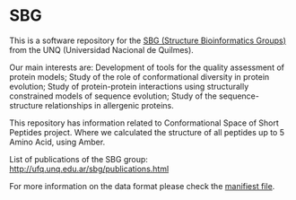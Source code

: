 # SBG

This is a software repository for the [SBG (Structure Bioinformatics Groups)](http://ufq.unq.edu.ar/sbg/) from the UNQ (Universidad Nacional de Quilmes).

Our main interests are: Development of tools for the quality assessment of protein models; Study of the role of conformational diversity in protein evolution; Study of protein-protein interactions using structurally constrained models of sequence evolution; Study of the sequence-structure relationships in allergenic proteins.

This repository has information related to Conformational Space of Short Peptides project. Where we calculated the structure of all peptides up to 5 Amino Acid, using Amber.

List of publications of the SBG group: http://ufq.unq.edu.ar/sbg/publications.html

For more information on the data format please check the [manifiest file](https://github.com/ToyokoLabs/SBG/blob/master/data/manifest.md).
